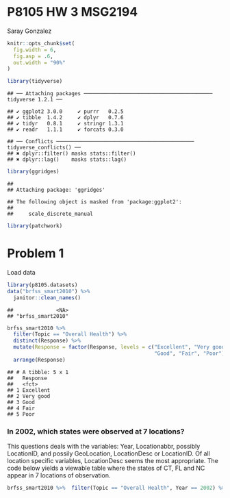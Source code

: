 P8105 HW 3 MSG2194
================
Saray Gonzalez

``` r
knitr::opts_chunk$set(
  fig.width = 6,
  fig.asp = .6,
  out.width = "90%"
)

library(tidyverse)
```

    ## ── Attaching packages ────────────────────────────────────────── tidyverse 1.2.1 ──

    ## ✔ ggplot2 3.0.0     ✔ purrr   0.2.5
    ## ✔ tibble  1.4.2     ✔ dplyr   0.7.6
    ## ✔ tidyr   0.8.1     ✔ stringr 1.3.1
    ## ✔ readr   1.1.1     ✔ forcats 0.3.0

    ## ── Conflicts ───────────────────────────────────────────── tidyverse_conflicts() ──
    ## ✖ dplyr::filter() masks stats::filter()
    ## ✖ dplyr::lag()    masks stats::lag()

``` r
library(ggridges)
```

    ## 
    ## Attaching package: 'ggridges'

    ## The following object is masked from 'package:ggplot2':
    ## 
    ##     scale_discrete_manual

``` r
library(patchwork)
```

Problem 1
=========

Load data

``` r
library(p8105.datasets)
data("brfss_smart2010") %>% 
  janitor::clean_names() 
```

    ##              <NA> 
    ## "brfss_smart2010"

``` r
brfss_smart2010 %>% 
  filter(Topic == "Overall Health") %>% 
  distinct(Response) %>% 
  mutate(Response = factor(Response, levels = c("Excellent", "Very good", 
                                                "Good", "Fair", "Poor"))) %>%
  arrange(Response)
```

    ## # A tibble: 5 x 1
    ##   Response 
    ##   <fct>    
    ## 1 Excellent
    ## 2 Very good
    ## 3 Good     
    ## 4 Fair     
    ## 5 Poor

### In 2002, which states were observed at 7 locations?

This questions deals with the variables: Year, Locationabbr, possibly LocationID, and possily GeoLocation, LocationDesc or LocationID. Of all location specific variables, LocationDesc seems the most appropriate. The code below yields a viewable table where the states of CT, FL and NC appear in 7 locations of observation.

``` r
brfss_smart2010 %>%  filter(Topic == "Overall Health", Year == 2002) %>% group_by(Locationabbr, Locationdesc) %>% summarize(n = n()) %>% count(Locationabbr) %>% View
```
